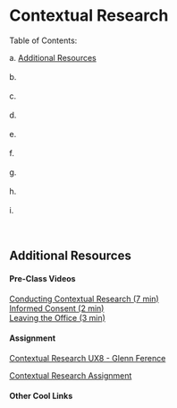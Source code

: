 # Contextual Research

Table of Contents:  

a. [Additional Resources](#Additional-Resources)  <br>  
b. [](#)  <br>  
c. [](#)  <br>  
d. [](#)  <br>  
e. [](#)  <br>  
f. [](#)  <br>  
g. [](#)  <br>  
h. [](#)  <br>  
i. [](#)  <br>    

<br>


## Additional Resources

#### Pre-Class Videos

[Conducting Contextual Research (7 min)](https://youtu.be/s3XF2UfR3w8)  
[Informed Consent (2 min)](https://youtu.be/qYD2ytpwyfM)  
[Leaving the Office (3 min)](https://youtu.be/2QBjLSBay30)  


#### Assignment

[Contextual Research UX8 - Glenn Ference](https://youtu.be/CYcMva3oN1c)  

[Contextual Research Assignment](https://docs.google.com/document/d/17kJ4wYRMtAhWkt3Ql1BhuGB9kLu3rWR94G0jqDbZoug/edit)  

#### Other Cool Links


<br>